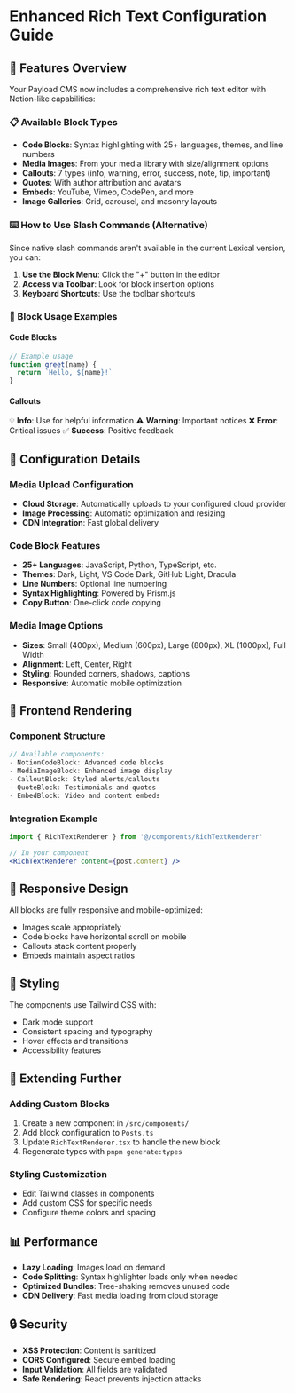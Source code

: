 # Enhanced Rich Text Configuration Guide

## 🚀 Features Overview

Your Payload CMS now includes a comprehensive rich text editor with Notion-like capabilities:

### 📋 Available Block Types
- **Code Blocks**: Syntax highlighting with 25+ languages, themes, and line numbers
- **Media Images**: From your media library with size/alignment options
- **Callouts**: 7 types (info, warning, error, success, note, tip, important)
- **Quotes**: With author attribution and avatars
- **Embeds**: YouTube, Vimeo, CodePen, and more
- **Image Galleries**: Grid, carousel, and masonry layouts

### ⌨️ How to Use Slash Commands (Alternative)

Since native slash commands aren't available in the current Lexical version, you can:

1. **Use the Block Menu**: Click the "+" button in the editor
2. **Access via Toolbar**: Look for block insertion options
3. **Keyboard Shortcuts**: Use the toolbar shortcuts

### 🎨 Block Usage Examples

#### Code Blocks
```javascript
// Example usage
function greet(name) {
  return `Hello, ${name}!`
}
```

#### Callouts
💡 **Info**: Use for helpful information
⚠️ **Warning**: Important notices
❌ **Error**: Critical issues
✅ **Success**: Positive feedback

## 🔧 Configuration Details

### Media Upload Configuration
- **Cloud Storage**: Automatically uploads to your configured cloud provider
- **Image Processing**: Automatic optimization and resizing
- **CDN Integration**: Fast global delivery

### Code Block Features
- **25+ Languages**: JavaScript, Python, TypeScript, etc.
- **Themes**: Dark, Light, VS Code Dark, GitHub Light, Dracula
- **Line Numbers**: Optional line numbering
- **Syntax Highlighting**: Powered by Prism.js
- **Copy Button**: One-click code copying

### Media Image Options
- **Sizes**: Small (400px), Medium (600px), Large (800px), XL (1000px), Full Width
- **Alignment**: Left, Center, Right
- **Styling**: Rounded corners, shadows, captions
- **Responsive**: Automatic mobile optimization

## 🎯 Frontend Rendering

### Component Structure
```typescript
// Available components:
- NotionCodeBlock: Advanced code blocks
- MediaImageBlock: Enhanced image display
- CalloutBlock: Styled alerts/callouts
- QuoteBlock: Testimonials and quotes
- EmbedBlock: Video and content embeds
```

### Integration Example
```jsx
import { RichTextRenderer } from '@/components/RichTextRenderer'

// In your component
<RichTextRenderer content={post.content} />
```

## 📱 Responsive Design
All blocks are fully responsive and mobile-optimized:
- Images scale appropriately
- Code blocks have horizontal scroll on mobile
- Callouts stack content properly
- Embeds maintain aspect ratios

## 🎨 Styling
The components use Tailwind CSS with:
- Dark mode support
- Consistent spacing and typography
- Hover effects and transitions
- Accessibility features

## 🔌 Extending Further

### Adding Custom Blocks
1. Create a new component in `/src/components/`
2. Add block configuration to `Posts.ts`
3. Update `RichTextRenderer.tsx` to handle the new block
4. Regenerate types with `pnpm generate:types`

### Styling Customization
- Edit Tailwind classes in components
- Add custom CSS for specific needs
- Configure theme colors and spacing

## 📊 Performance
- **Lazy Loading**: Images load on demand
- **Code Splitting**: Syntax highlighter loads only when needed
- **Optimized Bundles**: Tree-shaking removes unused code
- **CDN Delivery**: Fast media loading from cloud storage

## 🔒 Security
- **XSS Protection**: Content is sanitized
- **CORS Configured**: Secure embed loading
- **Input Validation**: All fields are validated
- **Safe Rendering**: React prevents injection attacks
